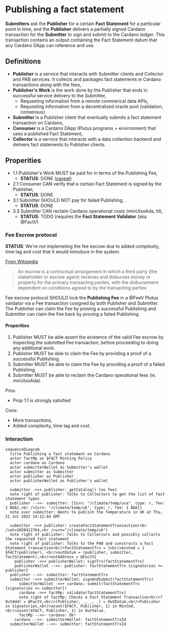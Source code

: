 # Publishing a fact statement

**Submitters** ask the **Publisher** for a certain **Fact Statement** for a particular point in time, and the **Publisher** delivers a partially signed Cardano transaction for the **Submitter** to sign and submit to the Cardano ledger. This transaction contains an output containing the Fact Statement datum that any Cardano DApp can reference and use.

## Definitions

- **Publisher** is a service that interacts with Submitter clients and Collector and PAB services. It collects and packages fact statements in Cardano transactions along with the fees,
- **Publisher's Work** is the work done by the Publisher that ends in successful service delivery to the Submitter,
  - Requesting information from a remote commerical data APIs,
  - Requesting information from a decentralized oracle pool (validation, consensus).
- **Submitter** is a Publisher client that eventually submits a fact statement transaction on Cardano,
- **Consumer** is a Cardano DApp (Plutus programs + environment) that uses a published Fact Statement,
- **Collector** is a service that interacts with a data collection backend and delivers fact statements to Publisher clients.

## Properities

- 1.1 Publisher's Work MUST be paid for in terms of the Publishing Fee,
  - **STATUS**: DONE ([caveat](#fee-escrow))
- 2.1 Consumer CAN verify that a certain Fact Statement is signed by the Publisher,
  - **STATUS**: DONE
- 3.1 Submitter SHOULD NOT pay for failed Publishing,
  - **STATUS**: DONE
- 3.3 Submitter CAN reclaim Cardano operational costs (minUtxoAda, ttl),
  - **STATUS**: TODO (requires the **Fact Statement Validator** (aka @FactV)

### Fee Escrow protocol

**STATUS**: We're not implemeting the fee escrow due to added complexity, time lag and cost that it would introduce in the system.

[From Wikipedia](https://en.wikipedia.org/wiki/Escrow)

> An escrow is a contractual arrangement in which a third party (the stakeholder or escrow agent) receives and disburses money or property for the primary transacting parties, with the disbursement dependent on conditions agreed to by the transacting parties

Fee escrow protocol SHOULD lock the **Publishing Fee** in a @FeeV Plutus validator via a Fee transaction cosigned by both Publisher and Submitter. The Publisher can claim the Fee by proving a successful Publishing and Submitter can claim the Fee back by proving a failed Publishing.

#### Properities

1. Publisher MUST be able assert the existence of the valid Fee escrow by inspecting the submitted Fee transaction, before proceeding to doing any additional work.
2. Publisher MUST be able to claim the Fee by providing a proof of a successful Publishing.
3. Submitter MUST be able to claim the Fee by providing a proof of a failed Publishing.
4. Submitter MUST be able to reclaim the Cardano operational fees (ie. minUtxoAda).

Pros:

- Prop 1.1 is strongly satisfied

Cons:

- More transactions,
- Added complexity, time lag and cost.

### Interaction

```mermaid
sequenceDiagram
  title Publishing a fact statement on Cardano
  actor factMp as $FACT Minting Policy
  actor cardano as Cardano
  actor submitterWallet as Submitter's wallet
  actor submitter as Submitter
  actor publisher as Publisher
  actor publisherWallet as Publisher's wallet

  submitter ->>+ publisher: getCatalog() [no fee]
  note right of publisher: Talks to Collectors to get the list of fact statement types
  publisher -->>- submitter: [{urn: "/climate/temp/usa", type: r, fee: 1 ADA},<br />{urn: "/climate/temp/uk", type: r, fee: 1 ADA}]
  note over submitter: Wants to publish the Temperature in UK at Thu, 21 Jul 2022 14:12:44 GMT

  submitter ->>+ publisher: createFactStatementTransaction(<br />at=1658412764,<br />urn="/climate/temp/uk")
  note right of publisher: Talks to Collectors and possibly collects the requested fact statement
  note right of publisher: Talks to the PAB and constructs a Fact Statement transaction<br/>factStatementTrx = {<br/>minted = 1 $FACT(publisher), <br/>outDatum = (publisher, submitter, factStatement),<br/>outAddress = @FactV}
    publisher ->>+ publisherWallet: signTrx(factStatementTrx)
    publisherWallet -->>- publisher: factStatementTrx {signatories += publisher}
  publisher -->>- submitter: factStatementTrx
  submitter ->>+ submitterWallet: signAndSubmit(factStatementTrx)
      submitterWallet ->>+ cardano: submit(factStatementTrx {signatories += submitter})
      cardano ->>+ factMp: validate(factStatementTrx)
      note right of factMp: Checks a Fact Statement Transaction<br/>? OutAddr = @FactV,<br/>(Publisher, _, _, _) = OutDatum,<br/>Publisher in Signatories,<br/>asset($FACT, Publisher, 1) in Minted,<br/>asset($FACT, Publisher, 1) in OutValue.
      factMp -->>- cardano: Ok!
    cardano -->>- submitterWallet: factStatementTrxId
  submitterWallet -->>- submitter: factStatementTrxId
```
